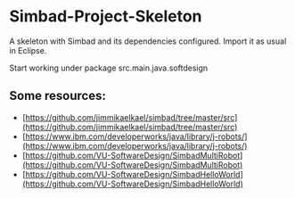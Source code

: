 # Simbad-Project-Skeleton

A skeleton with Simbad and its dependencies configured. Import it as usual in Eclipse.

Start working under package src.main.java.softdesign

## Some resources:

* [https://github.com/jimmikaelkael/simbad/tree/master/src](https://github.com/jimmikaelkael/simbad/tree/master/src)
* [https://www.ibm.com/developerworks/java/library/j-robots/](https://www.ibm.com/developerworks/java/library/j-robots/)
* [https://github.com/VU-SoftwareDesign/SimbadMultiRobot](https://github.com/VU-SoftwareDesign/SimbadMultiRobot)
* [https://github.com/VU-SoftwareDesign/SimbadHelloWorld](https://github.com/VU-SoftwareDesign/SimbadHelloWorld)
